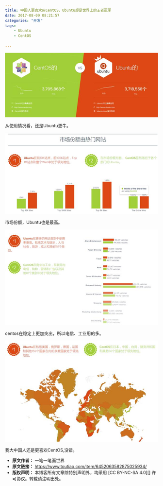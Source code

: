 ```yaml
---
title: 中国人更喜欢用CentOS，Ubuntu却是世界上的王者冠军
date: 2017-08-09 08:21:57
categories: "开发"
tags:
	- Ubuntu
	- CentOS

---
```


![中国人更喜欢用CentOS，Ubuntu却是世界上的王者冠军][CentOS_Ubuntu]

从使用情况看，还是Ubuntu更牛。

![中国人更喜欢用CentOS，Ubuntu却是世界上的王者冠军][CentOS_Ubuntu 1]

市场份额，Ubuntu也是最高。

![中国人更喜欢用CentOS，Ubuntu却是世界上的王者冠军][CentOS_Ubuntu 2]

centos在稳定上更加突出，所以电信、工业用的多。

![中国人更喜欢用CentOS，Ubuntu却是世界上的王者冠军][CentOS_Ubuntu 3]

我大中国人还是更喜欢CentOS,没错。  



[CentOS_Ubuntu]: static/resources/crawler/RBFM-YQUN-QJRF.jpg
[CentOS_Ubuntu 1]: static/resources/crawler/EVV6-FZB3-UUVZ.jpg
[CentOS_Ubuntu 2]: static/resources/crawler/ZVME-NEM6-ZVR3.jpg
[CentOS_Ubuntu 3]: static/resources/crawler/QNNQ-A3IY-RU2A.jpg
 *  **原文作者：** 一笔一笔画世界
 *  **原文链接：** https://www.toutiao.com/item/6452063582875025934/
 *  **版权声明：** 本博客所有文章除特别声明外，均采用 [CC BY-NC-SA 4.0][] 许可协议。转载请注明出处。
